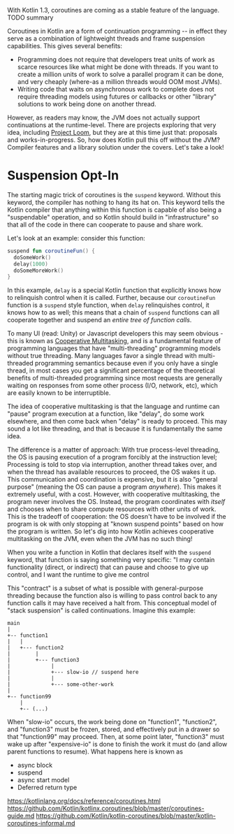 ---
---

With Kotlin 1.3, coroutines are coming as a stable feature of the language. TODO summary

<!-- more -->

Coroutines in Kotlin are a form of continuation programming -- in effect they serve as a combination of lightweight threads and frame suspension capabilities. This gives several benefits:

* Programming does not require that developers treat units of work as scarce resources like what might be done with threads. If you want to create a million units of work to solve a parallel program it can be done, and very cheaply (where-as a million threads would OOM most JVMs).
* Writing code that waits on asynchronous work to complete does not require threading models using futures or callbacks or other "library" solutions to work being done on another thread.

However, as readers may know, the JVM does not actually support continuations at the runtime-level. There are projects exploring that very idea, including [Project Loom](http://cr.openjdk.java.net/~rpressler/loom/Loom-Proposal.html), but they are at this time just that: proposals and works-in-progress. So, how does Kotlin pull this off without the JVM? Compiler features and a library solution under the covers. Let's take a look!

# Suspension Opt-In

The starting magic trick of coroutines is the `suspend` keyword. Without this keyword, the compiler has nothing to hang its hat on. This keyword tells the Kotlin compiler that anything within this function is capable of also being a "suspendable" operation, and so Kotlin should build in "infrastructure" so that all of the code in there can cooperate to pause and share work.

Let's look at an example: consider this function:

```kotlin
suspend fun coroutineFun() {
  doSomeWork()
  delay(1000)
  doSomeMoreWork()
}
```

In this example, `delay` is a special Kotlin function that explicitly knows how to relinquish control when it is called. Further, because our `coroutineFun` function is a `suspend` style function, when `delay` relinquishes control, it knows how to as well; this means that a chain of `suspend` functions can all cooperate together and suspend an *entire tree of function calls*.

To many UI (read: Unity) or Javascript developers this may seem obvious - this is known as [Cooperative Multitasking](https://en.wikipedia.org/wiki/Cooperative_multitasking), and is a fundamental feature of programming languages that have "multi-threading" programming models without true threading. Many languages favor a single thread with multi-threaded programming semantics because even if you only have a single thread, in most cases you get a significant percentage of the theoretical benefits of multi-threaded programming since most requests are generally waiting on responses from some other process (I/O, network, etc), which are easily known to be interruptible.

The idea of cooperative multitasking is that the language and runtime can "pause" program execution at a function, like "delay", do some work elsewhere, and then come back when "delay" is ready to proceed. This may sound a lot like threading, and that is because it is fundamentally the same idea.

The difference is a matter of approach: With true process-level threading, the OS is pausing execution of a program forcibly at the instruction level; Processing is told to stop via interruption, another thread takes over, and when the thread has available resources to proceed, the OS wakes it up. This communication and coordination is expensive, but it is also "general purpose" (meaning the OS can pause a program *anywhere*). This makes it extremely useful, with a cost. However, with cooperative multitasking, the program never involves the OS. Instead, the program coordinates with *itself* and chooses when to share compute resources with other units of work. This is the tradeoff of cooperation: the OS doesn't have to be involved if the program is ok with only stopping at "known suspend points" based on how the program is written. So let's dig into how Kotlin achieves cooperative multitasking on the JVM, even when the JVM has no such thing!

When you write a function in Kotlin that declares itself with the `suspend` keyword, that function is saying something very specific: "I may contain functionality (direct, or indirect) that can pause and choose to give up control, and I want the runtime to give me control

This "contract" is a subset of what is possible with general-purpose threading because the function also is willing to pass control back to any function calls it may have received a halt from. This conceptual model of "stack suspension" is called continuations. Imagine this example:

```plain
main
|
+-- function1
|   |
|   +--- function2
|        |
|        +--- function3
|             |
|             +--- slow-io // suspend here
|             |
|             +--- some-other-work
|
+-- function99
    |
    +-- (...)
```

When "slow-io" occurs, the work being done on "function1", "function2", and "function3" must be frozen, stored, and effectively put in a drawer so that "function99" may proceed. Then, at some point later, "function3" must wake up after "expensive-io" is done to finish the work it must do (and allow parent functions to resume). What happens here is known as




* async block
* suspend
* async start model
* Deferred return type

https://kotlinlang.org/docs/reference/coroutines.html
https://github.com/Kotlin/kotlinx.coroutines/blob/master/coroutines-guide.md
https://github.com/Kotlin/kotlin-coroutines/blob/master/kotlin-coroutines-informal.md
